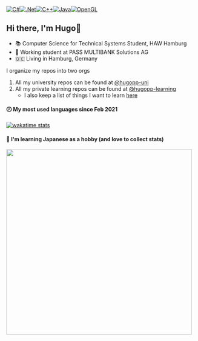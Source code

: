 [<img alt="C#" src="https://img.shields.io/badge/c%23-%23239120.svg?style=for-the-badge&logo=c-sharp&logoColor=white"/><img alt=".Net" src="https://img.shields.io/badge/.NET-5C2D91?style=for-the-badge&logo=.net&logoColor=white"/><img alt="C++" src="https://img.shields.io/badge/c++-%2300599C.svg?style=for-the-badge&logo=c%2B%2B&logoColor=white"/><img alt="Java" src="https://img.shields.io/badge/java-%23ED8B00.svg?style=for-the-badge&logo=java&logoColor=white"/><img alt="OpenGL" src="https://img.shields.io/badge/OpenGL-%23FFFFFF.svg?style=for-the-badge&logo=opengl"/>](#)

## Hi there, I'm Hugo👋 
- 📚 Computer Science for Technical Systems Student, HAW Hamburg
- 💼 Working student at PASS MULTIBANK Solutions AG
- :de: Living in Hamburg, Germany

I organize my repos into two orgs
1. All my university repos can be found at [@hugopp-uni](https://github.com/hugoppp-uni)
1. All my private learning repos can be found at [@hugopp-learning](https://github.com/hugoppp-learning)
    - I also keep a list of things I want to learn [here](https://github.com/users/hugoppp/projects/2)

#### 🕖 My most used languages since Feb 2021
[![wakatime stats](https://github-readme-stats.vercel.app/api/wakatime?username=@hugop&langs_count=10)](https://wakatime.com/@hugop)
#### 🎌 I'm learning Japanese as a hobby (and love to collect stats)
<kbd><img src="https://docs.google.com/spreadsheets/d/e/2PACX-1vTHQp-7YXkTqSpTynXzSlfqYEgmQmLV-cSNR4TsfqucC7XWwdL8uCxTIpZglDXNK246tgXBGmjOUr-T/pubchart?oid=1954121928&amp;format=image" width="490"/></kbd>

